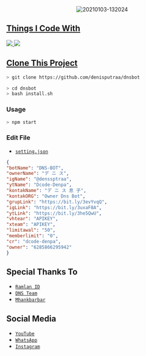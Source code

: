 <p align="center">
<img src=https://i.ibb.co/G7ps6Tg/20210502-134653.jpg" alt="20210103-132024" border="0">
</p>
<p align="center">
<a href="https://github.com/denisputraa">
</p>

## Things I Code With
<p>
    <img
        src="https://img.shields.io/badge/node.js%20-%2343853D.svg?&style=for-the-badge&logo=node.js&logoColor=white" />
    <img
        src="https://img.shields.io/badge/javascript%20-%23323330.svg?&style=for-the-badge&logo=javascript&logoColor=%23F7DF1E" />

## Clone This Project

```bash
> git clone https://github.com/denisputraa/dnsbot
```

```bash
> cd dnsbot
> bash install.sh
```

### Usage
```bash
> npm start
```

### Edit File
- [`setting.json`](https://github.com/denisputraa/dnsbot/blob/master/dns/setting.json#95)
```json
{
"botName": "DNS-BOT",
"ownerName": "デ ニ ス",
"igName": "@denssptraa",
"ytName": "Dcode-Denpa",
"kontakName": "デ ニ ス 息 子",
"kontakORG": "Owner Dns Bot",
"grupLink": "https://bit.ly/3evYvqQ",
"igLink": "https://bit.ly/3uxaF8A",
"ytLink": "https://bit.ly/3he5QwU",
"vhtear": "APIKEY",
"xteam": "APIKEY",
"limitawal": "50",
"memberlimit": "0",
"cr": "dcode-denpa",
"owner": "6285866295942"
}
```

## Special Thanks To
* [`Ramlan ID`](https://github.com/Ramlan404)
* [`DNS Team`](https://instagram.com/denssptraa)
* [`Mhankbarbar`](https://github.com/MhankBarBar)

## Social Media
* [`YouTube`](https://youtube.com/channel/UCdAlsvg9B6llWCWV8JMNhug)
* [`WhatsApp`](https://chat.whatsapp.com/CZ5eaZM1BeG7qoBN9jhbN4)
* [`Instagram`](https://instagram.com/denssptraa)




